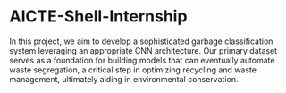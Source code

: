 # AICTE-Shell-Internship
In this project, we aim to develop a sophisticated garbage classification system leveraging an appropriate CNN architecture. Our primary dataset serves as a foundation for building models that can eventually automate waste segregation, a critical step in optimizing recycling and waste management, ultimately aiding in environmental conservation.
